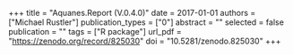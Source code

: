 +++
title = "Aquanes.Report (V.0.4.0)"
date = 2017-01-01
authors = ["Michael Rustler"]
publication_types = ["0"]
abstract = ""
selected = false
publication = ""
tags = ["R package"]
url_pdf = "https://zenodo.org/record/825030"
doi = "10.5281/zenodo.825030"
+++

